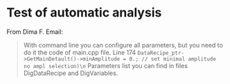 # Test of automatic analysis

From Dima F. Email:
> With command line you can configure all parameters, but you need to do it the code of main.cpp file.
Line 174 `DataRecipe_ptr->GetMainDetault()->minAmplitude = 0.; // set minimal amplitude no ampl selection)\n` 
Parameters list you can find in files DigDataRecipe and DigVariables.


